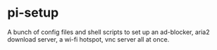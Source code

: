 # pi-setup

A bunch of config files and shell scripts to set up an ad-blocker, aria2 download server, a wi-fi hotspot, vnc server all at once.
